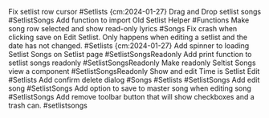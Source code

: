 
Fix setlist row cursor #Setlists {cm:2024-01-27}
Drag and Drop setlist songs #SetlistSongs
Add function to import Old Setlist Helper #Functions
Make song row selected and show read-only lyrics #Songs
Fix crash when clicking save on Edit Setlist. Only happens when editing a setlist and the date has not changed. #Setlists {cm:2024-01-27}
Add spinner to loading Setlist Songs on Setlist page #SetlistSongsReadonly
Add print function to setlist songs readonly #SetlistSongsReadonly
Make readonly Seltist Songs view a component #SetlistSongsReadonly
Show and edit Time is Setlist Edit #Setlists
Add confirm delete dialog #Songs #Setlists #SetlistSongs
Add edit song #SetlistSongs
Add option to save to master song when editing song #SetlistSongs
Add remove toolbar button that will show checkboxes and a trash can. #setlistsongs